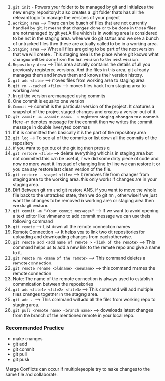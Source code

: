 1. `git init` - Powers your folder to be managed by git and initializes the new empty repository.It also creates a .git folder thats has all the relevant logic to manage the versions of your project
2. `Working area` --> There can be bunch of files that are not currently handled by git. It means that changes done or to be done in those files are not managed by git yet.A file which is in working area is considered to be not in the staging area.
when we do git status and we see a bunch of untracked files then these are actually called to be in a working area.
3. `Staging area` --> What all files are going to be part of the next version that we will create . This staging area is the place where git knows what changes will be done from the last version to the next version.
4. `Repository Area` --> This area actually contains the details of all you previously registered versions. And the files in this area, git already manages them and knows them and knows their version history.
5. `git add <file>` --> moves files from working area to staging area
6. `git rm --cached <file>` --> moves files back from staging area to working area
7. In git the version are managed using commits
8. One commit is equal to one version
9. `Commit` --> commit is the particular version of the project. It captures a snapshot of the project staged changes and creates a version out of it.
10. `git commit -m <commit_name>` --> registers staging changes to a commit. Here -m denotes message for the commit then we writes the commit message in double inveryted commas
11. If it is committed then basically it is the part of the repository area
12. `git log` --> To see all of the commits or list down all the commits of the repository
13. If you want to get out of the git log then press q
14. `git restore <file>` --> delete everything which is in staging area but not commited.this can be useful, if we did some dirty piece of code and now no more want it. Instead of changing line by line we can restore it or you can say restore last clean version of the file.
15. `git restore --staged <file>` --> It removes file from changes from staging area to the working area.
this only works if changes are in your staging area.
12. Diff Between git rm and git restore
ANS. if you want to move the whole file back to the untracked state, then we do git rm , otherwise if we just want the changes to be removed in working area or staging area then we do git restore.
13. `git commit -m "<Your_commit_message>"` --> If we want to avoid opening a  text editor like vim/nano to add commit message we can use theis following command
14. `git remote` --> List down all the remote connection names
15. Remote Connection --> It helps you to link two git repositories for uploading and downloading changes from each otherwise.
16. `git remote add <add name of remote > <link of the remote>` --> This command helps us to add a new link to the remote repo and give a name to it.
17. `git remote rm <name of the remote>` --> This command deletes a remote connection.
18. `git remote rename <oldname> <newname>` --> this command rnames the remote connection
19. Note: The name of the remote connection is always used to establish commnication between the repositories
20. `git add <file1> <file2> <file3>` --> This command will add multiple files changes together in the staging area.
21. `git add . `--> This command will add all the files from working repo to staging area.
22. `git pull <remote name> <branch name>` --> downloads latest changes from the branch of the mentioned remote in your local repo.

### Recommended Practice
 - make changes
 - git add <file>
 - git commit
 - git pull
 - git push

 Merge Conflicts can occur if multiplepeople try to make changes to the same file and collaborate.